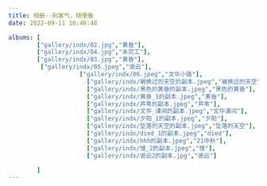 ```yaml
---
title: 相册--别客气，随便看
date: 2022-09-11 10:46:48

albums: [
        ["gallery/indx/02.jpg","黄昏"],
        ["gallery/indx/04.jpg","未完工"],
        ["gallery/indx/03.jpg","黄昏"],
         ["gallery/indx/05.jpeg","诡云"],
                    ["gallery/indx/06.jpeg","文华小路"],
                      ["gallery/indx/被换过的天空的副本.jpeg","被换过的天空"],
                      ["gallery/indx/黑色的黄昏的副本.jpeg","黑色的黄昏"],
                      ["gallery/indx/黄昏_1的副本.jpeg","黄昏"],
                      ["gallery/indx/芦苇的副本.jpeg","芦苇"],
                      ["gallery/indx/文华_课间的副本.jpeg","文华课间"],
                      ["gallery/indx/夕阳_1的副本.jpeg","夕阳"],
                      ["gallery/indx/坠落的天空的副本.jpeg","坠落的天空"],
                      ["gallery/indx/died_1的副本.jpeg","died"],
                      ["gallery/indx/hhh的副本.jpeg","21中秋"],
                      ["gallery/indx/慢_2的副本.jpeg","慢"],
                      ["gallery/indx/诡云2的副本.jpg","诡云"]

        ]
---
```


